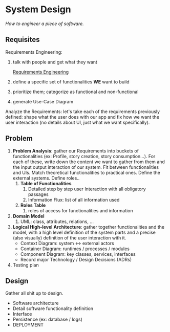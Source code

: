 # System Design

*How to engineer a piece of software.*

## Requisites

Requirements Engineering:

1. talk with people and get what they want
    
    [Requirements Engineering](../Requirements%20Engineering%201fcfdf535bef80eabc11e9c37a171a60.md)
    
2. define a specific set of functionalities **WE** want to build
3. prioritize them; categorize as functional and non-functional
4. generate Use-Case Diagram

Analyze the Requirements: let's take each of the requirements previously defined: shape what the user does with our app and fix how we want the user interaction (no details about UI, just what we want specifically).

## Problem

1. **Problem Analysis**: gather our Requirements into buckets of functionalities (ex: Profile, story creation, story consumption...).
For each of these, write down the content we want to gather from them and the input output interaction of our system. Fit between functionalities and UIs. Match theoretical functionalities to practical ones. Define the external systems. Define roles..
    1. **Table of Functionalities**
        1. Detailed step by step user Interaction with all obligatory passages
        2. Information Flux: list of all information used
    2. **Roles Table**
        1. roles of access for functionalities and information
2. **Domain Model**
    1. UML: class, attributes, relations, …
3. **Logical High-level Architecture**: gather together functionalities and the model, with a high level definition of the system parts and a precise (also visually) definition of the user interaction with it.
    - Context Diagram: system ↔ external actors
    - Container Diagram: runtimes / processes / modules
    - Component Diagram: key classes, services, interfaces
    - Record major Technology / Design Decisions (ADRs)
4. Testing plan

## Design

Gather all shit up to design.

- Software architecture
- Detail software functionality definition
- Interface
- Persistence (ex: database / logs)
- DEPLOYMENT